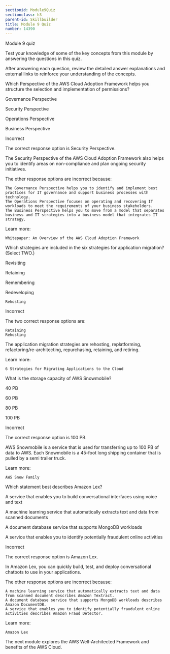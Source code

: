 ```yaml
---
sectionid: Module9Quiz
sectionclass: h3
parent-id: Skillbuilder
title: Module 9 Quiz
number: 14390
---
```


Module 9 quiz

Test your knowledge of some of the key concepts from this module by answering the questions in this quiz.

After answering each question, review the detailed answer explanations and external links to reinforce your understanding of the concepts.

Which Perspective of the AWS Cloud Adoption Framework helps you structure the selection and implementation of permissions?

Governance Perspective

Security Perspective

Operations Perspective

Business Perspective

Incorrect

The correct response option is Security Perspective.

 

The Security Perspective of the AWS Cloud Adoption Framework also helps you to identify areas on non-compliance and plan ongoing security initiatives.

 

The other response options are incorrect because:

    The Governance Perspective helps you to identify and implement best practices for IT governance and support business processes with technology.
    The Operations Perspective focuses on operating and recovering IT workloads to meet the requirements of your business stakeholders.
    The Business Perspective helps you to move from a model that separates business and IT strategies into a business model that integrates IT strategy.

Learn more:

    Whitepaper: An Overview of the AWS Cloud Adoption Framework

Which strategies are included in the six strategies for application migration? (Select TWO.)

Revisiting

Retaining

Remembering

Redeveloping

    Rehosting


Incorrect

The two correct response options are:

    Retaining
    Rehosting

The application migration strategies are rehosting, replatforming, refactoring/re-architecting, repurchasing, retaining, and retiring.


Learn more:

    6 Strategies for Migrating Applications to the Cloud

What is the storage capacity of AWS Snowmobile?

40 PB

60 PB

80 PB

100 PB

Incorrect

The correct response option is 100 PB.

 

AWS Snowmobile is a service that is used for transferring up to 100 PB of data to AWS. Each Snowmobile is a 45-foot long shipping container that is pulled by a semi trailer truck.


Learn more:

    AWS Snow Family

Which statement best describes Amazon Lex?

A service that enables you to build conversational interfaces using voice and text

A machine learning service that automatically extracts text and data from scanned documents

A document database service that supports MongoDB workloads

A service that enables you to identify potentially fraudulent online activities

Incorrect

The correct response option is Amazon Lex.

 

In Amazon Lex, you can quickly build, test, and deploy conversational chatbots to use in your applications.

 

The other response options are incorrect because:

    A machine learning service that automatically extracts text and data from scanned document describes Amazon Textract.
    A document database service that supports MongoDB workloads describes Amazon DocumentDB.
    A service that enables you to identify potentially fraudulent online activities describes Amazon Fraud Detector.

Learn more:

    Amazon Lex

The next module explores the AWS Well-Architected Framework and benefits of the AWS Cloud.